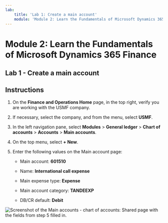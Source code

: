 ```yaml
---
lab:
    title: 'Lab 1: Create a main account'
    module: 'Module 2: Learn the Fundamentals of Microsoft Dynamics 365 Finance'
---
```

    
# Module 2: Learn the Fundamentals of Microsoft Dynamics 365 Finance
    
## Lab 1 - Create a main account

## Instructions

1. On the **Finance and Operations Home** page, in the top right, verify you are working with the USMF company.

2. If necessary, select the company, and from the menu, select **USMF**.

3. In the left navigation pane, select **Modules** > **General ledger** > **Chart of accounts** > **Accounts** > **Main accounts**.

4. On the top menu, select **+ New**.

5. Enter the following values on the Main account page:

	- Main account: **601510**

	- Name: **International call expense**

	- Main expense type: **Expense**

	- Main account category: **TANDEEXP**

	- DB/CR default: **Debit**

 ![Screenshot of the Main accounts - chart of accounts: Shared page with the fields from step 5 filled in.](../media/m-002-explore-general-ledgers-in-microsoft-dynamics-365-finance-03.png)
